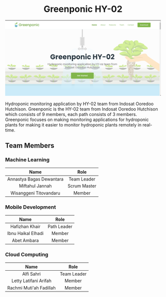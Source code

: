 <h1 align="center"> Greenponic HY-02 </h1>
<p align="center"><img src="https://github.com/LettyLatifah/greenponic-profile/blob/master/assets/img/greenponic.png" width="900px"></p>

Hydroponic monitoring application by HY-02 team from Indosat Ooredoo Hutchison. Greenponic is the HY-02 team from Indosat Ooredoo Hutchison which consists of 9 members, each path consists of 3 members. Greenponic focuses on making monitoring applications for hydroponic plants for making it easier to monitor hydroponic plants remotely in real-time.

<h2>Team Members</h2>

<h3>Machine Learning</h3>

| Name |Role |
|:----:|:----:|
|Annastya Bagas Dewantara|Team Leader|
|Miftahul Jannah|Scrum Master|
|Wisanggeni Titovandaru|Member|

<h3>Mobile Development</h3>

| Name |Role |
|:----:|:----:|
|Hafizhan Khair|Path Leader|
|Ibnu Haikal Elhadi|Member|
|Abet Ambara|Member|

<h3>Cloud Computing</h3>

| Name |Role |
|:----:|:----:|
|Alfi Sahri|Team Leader|
|Letty Latifani Arifah|Member|
|Rachmi Muti'ah Fadillah|Member|
